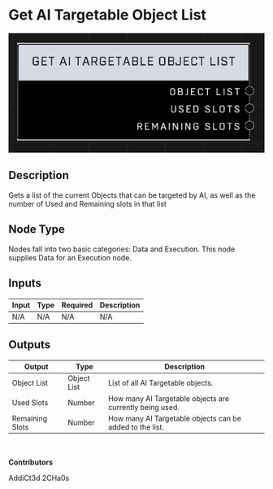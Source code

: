 # Get AI Targetable Object List
![](../../../.gitbook/assets/get-ai-targetable-object-list.png)

## Description
Gets a list of the current Objects that can be targeted by AI, as well as the number of Used and Remaining slots in that list

## Node Type
Nodes fall into two basic categories: Data and Execution. This node supplies Data for an Execution node.

## Inputs
| Input            | Type             | Required | Description												    |
|------------------|------------------|----------|--------------------------------------------------------------|
| N/A | N/A | N/A | N/A |

## Outputs
| Output           | Type             | Description												     |
|------------------|------------------|--------------------------------------------------------------|
| Object List | Object List | List of all AI Targetable objects.|
| Used Slots | Number | How many AI Targetable objects are currently being used.|
| Remaining Slots | Number | How many AI Targetable objects can be added to the list.|

\
\
**Contributors**

AddiCt3d 2CHa0s